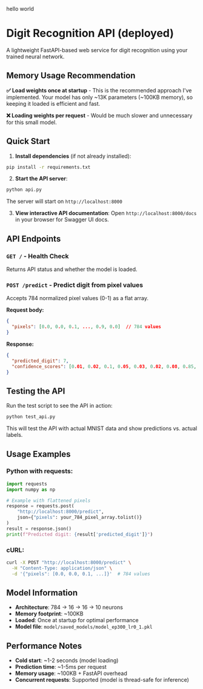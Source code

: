 hello world

# Digit Recognition API (deployed)

A lightweight FastAPI-based web service for digit recognition using your trained neural network.

## Memory Usage Recommendation

**✅ Load weights once at startup** - This is the recommended approach I've implemented. Your model has only ~13K parameters (~100KB memory), so keeping it loaded is efficient and fast.

**❌ Loading weights per request** - Would be much slower and unnecessary for this small model.

## Quick Start

1. **Install dependencies** (if not already installed):
```bash
pip install -r requirements.txt
```

2. **Start the API server**:
```bash
python api.py
```

The server will start on `http://localhost:8000`

3. **View interactive API documentation**:
Open `http://localhost:8000/docs` in your browser for Swagger UI docs.

## API Endpoints

### `GET /` - Health Check
Returns API status and whether the model is loaded.

### `POST /predict` - Predict digit from pixel values
Accepts 784 normalized pixel values (0-1) as a flat array.

**Request body:**
```json
{
  "pixels": [0.0, 0.0, 0.1, ..., 0.9, 0.0]  // 784 values
}
```

**Response:**
```json
{
  "predicted_digit": 7,
  "confidence_scores": [0.01, 0.02, 0.1, 0.05, 0.03, 0.02, 0.08, 0.85, 0.01, 0.03]
}
```



## Testing the API

Run the test script to see the API in action:

```bash
python test_api.py
```

This will test the API with actual MNIST data and show predictions vs. actual labels.

## Usage Examples

### Python with requests:
```python
import requests
import numpy as np

# Example with flattened pixels
response = requests.post(
    "http://localhost:8000/predict",
    json={"pixels": your_784_pixel_array.tolist()}
)
result = response.json()
print(f"Predicted digit: {result['predicted_digit']}")
```

### cURL:
```bash
curl -X POST "http://localhost:8000/predict" \
  -H "Content-Type: application/json" \
  -d '{"pixels": [0.0, 0.0, 0.1, ...]}'  # 784 values
```

## Model Information

- **Architecture**: 784 → 16 → 16 → 10 neurons
- **Memory footprint**: ~100KB 
- **Loaded**: Once at startup for optimal performance
- **Model file**: `model/saved_models/model_ep300_lr0_1.pkl`

## Performance Notes

- **Cold start**: ~1-2 seconds (model loading)
- **Prediction time**: ~1-5ms per request
- **Memory usage**: ~100KB + FastAPI overhead
- **Concurrent requests**: Supported (model is thread-safe for inference) 